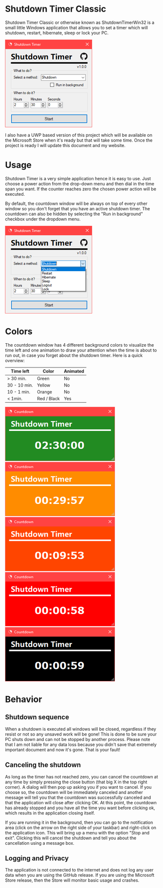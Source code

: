 # Shutdown Timer Classic

Shutdown Timer Classic or otherwise known as ShutdownTimerWin32 is a small little Windows application that allows you to set a timer which will shutdown, restart, hibernate, sleep or lock your PC.

![Screenshot of the main menu](Images/Menu.png)

I also have a UWP based version of this project which will be available on the Microsoft Store when it's ready but that will take some time. Once the project is ready I will update this document and my website.

# Usage

Shutdown Timer is a very simple application hence it is easy to use.
Just choose a power action from the drop-down menu and then dial in the time span you want. If the counter reaches zero the chosen power action will be executed.

By default, the countdown window will be always on top of every other window so you don't forget that you have an active shutdown timer. The countdown can also be hidden by selecting the "Run in background" checkbox under the dropdown menu.

![Screenshot of the main menu with extended combobox](Images/Menu2.png)

# Colors

The countdown window has 4 different background colors to visualize the time left and one animation to draw your attention when the time is about to run out, in case you forget about the shutdown timer.
Here is a quick overview:

| Time left     | Color         | Animated  |
| ------------- | ------------- | --------- |
| > 30 min.     | Green         | No        |
| 30 - 10 min.  | Yellow        | No        |
| 10 - 1 min.   | Orange        | No        |
| < 1min.       | Red / Black   | Yes       |

![Screenshot of countdown window with green background](Images/CountdownGreen.png)
![Screenshot of countdown window with yellow background](Images/CountdownYellow.png)
![Screenshot of countdown window with orange background](Images/CountdownOrange.png)
![Screenshot of countdown window with red background](Images/CountdownRed.png)
![Screenshot of countdown window with black background](Images/CountdownBlack.png)

# Behavior

## Shutdown sequence

When a shutdown is executed all windows will be closed, regardless if they resist or not so any unsaved work will be gone! This is done to be sure your PC shuts down and can not be stopped by another process. Please note that I am not liable for any data loss because you didn't save that extremely important document and now it's gone. That is your fault!

## Canceling the shutdown

As long as the timer has not reached zero, you can cancel the countdown at any time by simply pressing the close button (that big X in the top right corner). A dialog will then pop up asking you if you want to cancel. If you choose so, the countdown will be immediately canceled and another message will tell you that the countdown was successfully canceled and that the application will close after clicking OK. At this point, the countdown has already stopped and you have all the time you want before clicking ok, which results in the application closing itself.

If you are running it in the background, then you can go to the notification area (click on the arrow on the right side of your taskbar) and right-click on the application icon. This will bring up a menu with the option "Stop and exit". Clicking this will cancel the shutdown and tell you about the cancellation using a message box.

## Logging and Privacy

The application is not connected to the internet and does not log any user data when you are using the GitHub release. If you are using the Microsoft Store release, then the Store will monitor basic usage and crashes.
